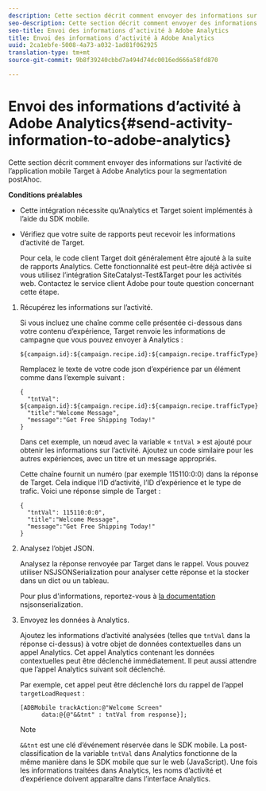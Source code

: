 ```yaml
---
description: Cette section décrit comment envoyer des informations sur l’activité de l’application mobile Target à Adobe Analytics pour la segmentation postAhoc.
seo-description: Cette section décrit comment envoyer des informations sur l’activité de l’application mobile Target à Adobe Analytics pour la segmentation postAhoc.
seo-title: Envoi des informations d’activité à Adobe Analytics
title: Envoi des informations d’activité à Adobe Analytics
uuid: 2ca1ebfe-5008-4a73-a032-1ad81f062925
translation-type: tm+mt
source-git-commit: 9b8f39240cbbd7a494d74dc0016ed666a58fd870

---
```



# Envoi des informations d’activité à Adobe Analytics{#send-activity-information-to-adobe-analytics}

Cette section décrit comment envoyer des informations sur l’activité de l’application mobile Target à Adobe Analytics pour la segmentation postAhoc.

**Conditions préalables**

* Cette intégration nécessite qu’Analytics et Target soient implémentés à l’aide du SDK mobile.
* Vérifiez que votre suite de rapports peut recevoir les informations d’activité de Target.

   Pour cela, le code client Target doit généralement être ajouté à la suite de rapports Analytics. Cette fonctionnalité est peut-être déjà activée si vous utilisez l’intégration SiteCatalyst-Test&amp;Target pour les activités web. Contactez le service client Adobe pour toute question concernant cette étape.

1. Récupérez les informations sur l’activité.

   Si vous incluez une chaîne comme celle présentée ci-dessous dans votre contenu d’expérience, Target renvoie les informations de campagne que vous pouvez envoyer à Analytics :

   ```
   ${campaign.id}:${campaign.recipe.id}:${campaign.recipe.trafficType}
   ```

   Remplacez le texte de votre code json d’expérience par un élément comme dans l’exemple suivant :

   ```
   { 
     "tntVal": ${campaign.id}:${campaign.recipe.id}:${campaign.recipe.trafficType}", 
     "title":"Welcome Message", 
     "message":"Get Free Shipping Today!" 
   }
   ```

   Dans cet exemple, un nœud avec la variable « `tntVal` » est ajouté pour obtenir les informations sur l’activité. Ajoutez un code similaire pour les autres expériences, avec un titre et un message appropriés.

   Cette chaîne fournit un numéro (par exemple 115110:0:0) dans la réponse de Target. Cela indique l’ID d’activité, l’ID d’expérience et le type de trafic. Voici une réponse simple de Target :

   ```
   { 
     "tntVal": 115110:0:0", 
     "title":"Welcome Message", 
     "message":"Get Free Shipping Today!" 
   }
   ```

1. Analysez l’objet JSON.

   Analysez la réponse renvoyée par Target dans le rappel. Vous pouvez utiliser NSJSONSerialization pour analyser cette réponse et la stocker dans un dict ou un tableau.

   Pour plus d&#39;informations, reportez-vous à [la documentation](https://developer.apple.com/library/ios/documentation/Foundation/Reference/NSJSONSerialization_Class/#//apple_ref/occ/clm/NSJSONSerialization/JSONObjectWithData:options:error) nsjsonserialization.
1. Envoyez les données à Analytics.

   Ajoutez les informations d’activité analysées (telles que `tntVal` dans la réponse ci-dessus) à votre objet de données contextuelles dans un appel Analytics. Cet appel Analytics contenant les données contextuelles peut être déclenché immédiatement. Il peut aussi attendre que l’appel Analytics suivant soit déclenché.

   Par exemple, cet appel peut être déclenché lors du rappel de l’appel `targetLoadRequest` :

   ```
   [ADBMobile trackAction:@"Welcome Screen"  
         data:@{@"&&tnt" : tntVal from response}];
   ```

   >[!NOTE]
   >
   >`&&tnt` est une clé d’événement réservée dans le SDK mobile. La post-classification de la variable `tntVal` dans Analytics fonctionne de la même manière dans le SDK mobile que sur le web (JavaScript). Une fois les informations traitées dans Analytics, les noms d’activité et d’expérience doivent apparaître dans l’interface Analytics.

